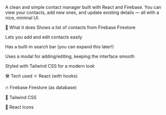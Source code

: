 A clean and simple contact manager built with React and Firebase. You can view your contacts, add new ones, and update existing details — all with a nice, minimal UI.

🧩 What it does
Shows a list of contacts from Firebase Firestore

Lets you add and edit contacts easily

Has a built-in search bar (you can expand this later!)

Uses a modal for adding/editing, keeping the interface smooth

Styled with Tailwind CSS for a modern look

🛠️ Tech used
⚛️ React (with hooks)

🔥 Firebase Firestore (as database)

🎨 Tailwind CSS

🎯 React Icons